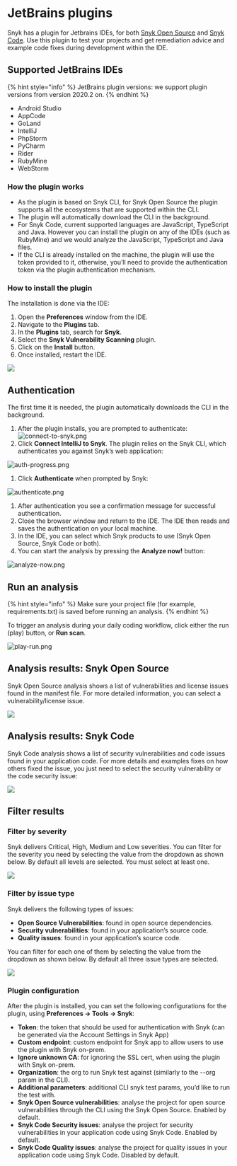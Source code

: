 # JetBrains plugins

Snyk has a plugin for Jetbrains IDEs, for both [Snyk Open Source](https://docs.snyk.io/snyk-open-source) and [Snyk Code](https://docs.snyk.io/snyk-code). Use this plugin to test your projects and get remediation advice and example code fixes during development within the IDE.

## Supported JetBrains IDEs

{% hint style="info" %}
JetBrains plugin versions: we support plugin versions from version 2020.2 on.
{% endhint %}

* Android Studio
* AppCode
* GoLand
* IntelliJ
* PhpStorm
* PyCharm
* Rider
* RubyMine
* WebStorm

### **How the plugin works**

* As the plugin is based on Snyk CLI, for Snyk Open Source the plugin supports all the ecosystems that are supported within the CLI.
* The plugin will automatically download the CLI in the background.
* For Snyk Code, current supported languages are JavaScript, TypeScript and Java. However you can install the plugin on any of the IDEs \(such as RubyMine\) and we would analyze the JavaScript, TypeScript and Java files.
* If the CLI is already installed on the machine, the plugin will use the token provided to it, otherwise, you’ll need to provide the authentication token via the plugin authentication mechanism.

### **How to install the plugin**

The installation is done via the IDE:

1. Open the **Preferences** window from the IDE.
2. Navigate to the **Plugins** tab.
3. In the **Plugins** tab, search for **Snyk**.
4. Select the **Snyk Vulnerability Scanning** plugin.
5. Click on the **Install** button.
6. Once installed, restart the IDE.

![](../../.gitbook/assets/ide.png)

## Authentication

The first time it is needed, the plugin automatically downloads the CLI in the background.

1. After the plugin installs, you are prompted to authenticate:![connect-to-snyk.png](../../.gitbook/assets/connect-to-snyk.png)
2. Click **Connect IntelliJ to Snyk**. The plugin relies on the Snyk CLI, which authenticates you against Snyk’s web application:

![auth-progress.png](../../.gitbook/assets/auth-progress.png)
1. Click **Authenticate** when prompted by Snyk:

![authenticate.png](../../.gitbook/assets/authenticate.png)
1. After authentication you see a confirmation message for successful authentication.
2. Close the browser window and return to the IDE. The IDE then reads and saves the authentication on your local machine. 
3. In the IDE, you can select which Snyk products to use \(Snyk Open Source, Snyk Code or both\). 
4. You can start the analysis by pressing the **Analyze now!** button:

![analyze-now.png](../../.gitbook/assets/analyze-now.png)

## Run an analysis

{% hint style="info" %}
Make sure your project file \(for example, requirements.txt\) is saved before running an analysis.
{% endhint %}

To trigger an analysis during your daily coding workflow, click either the run \(play\) button, or **Run scan**.

![play-run.png](../../.gitbook/assets/play-run.png)

## Analysis results: Snyk Open Source

Snyk Open Source analysis shows a list of vulnerabilities and license issues found in the manifest file. For more detailed information, you can select a vulnerability/license issue.

![](../../.gitbook/assets/results-os.png)

## Analysis results: Snyk Code

Snyk Code analysis shows a list of security vulnerabilities and code issues found in your application code. For more details and examples fixes on how others fixed the issue, you just need to select the security vulnerability or the code security issue:

![](../../.gitbook/assets/results-code.png)

## Filter results

### Filter by severity

Snyk delivers Critical, High, Medium and Low severities. You can filter for the severity you need by selecting the value from the dropdown as shown below. By default all levels are selected. You must select at least one.

![](../../.gitbook/assets/filter-severity.png)

### Filter by issue type

Snyk delivers the following types of issues:

* **Open Source Vulnerabilities**: found in open source dependencies.
* **Security vulnerabilities**: found in your application’s source code.
* **Quality issues**: found in your application’s source code.

You can filter for each one of them by selecting the value from the dropdown as shown below. By default all three issue types are selected.

![](../../.gitbook/assets/fillter-issuetype.png)

### Plugin configuration

After the plugin is installed, you can set the following configurations for the plugin, using **Preferences → Tools → Snyk**:

* **Token**: the token that should be used for authentication with Snyk \(can be generated via the Account Settings in Snyk App\)
* **Custom endpoint**: custom endpoint for Snyk app to allow users to use the plugin with Snyk on-prem.
* **Ignore unknown CA**: for ignoring the SSL cert, when using the plugin with Snyk on-prem.
* **Organization**: the org to run Snyk test against \(similarly to the --org param in the CLI\).
* **Additional parameters**: additional CLI snyk test params, you’d like to run the test with.
* **Snyk Open Source vulnerabilities**: analyse the project for open source vulnerabilities through the CLI using the Snyk Open Source. Enabled by default.
* **Snyk Code Security issues**: analyse the project for security vulnerabilities in your application code using Snyk Code. Enabled by default.
* **Snyk Code Quality issues**: analyse the project for quality issues in your application code using Snyk Code. Disabled by default.

